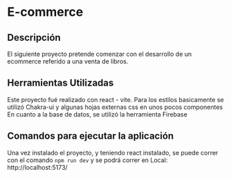 # E-commerce

## Descripción
El siguiente proyecto pretende comenzar con el desarrollo de un ecommerce referido a una venta de libros.

## Herramientas Utilizadas
Este proyecto fué realizado con react - vite.
Para los estilos basicamente se utilizó Chakra-ui y algunas hojas externas css en unos pocos componentes
En cuanto a la base de datos, se utilizó la herramienta Firebase

## Comandos para ejecutar la aplicación
Una vez instalado el proyecto, y teniendo react instalado, se puede correr con el comando
`npm run dev` y se podrá correr en Local: http://localhost:5173/

